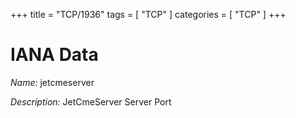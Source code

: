 +++
title = "TCP/1936"
tags = [ "TCP" ]
categories = [ "TCP" ]
+++

# IANA Data

_Name:_ jetcmeserver

_Description:_ JetCmeServer Server Port

